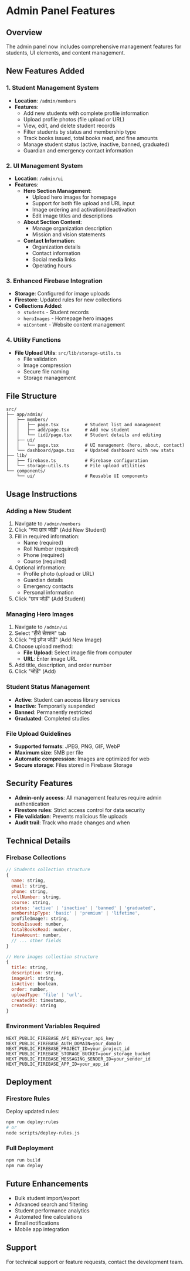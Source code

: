 # Admin Panel Features

## Overview
The admin panel now includes comprehensive management features for students, UI elements, and content management.

## New Features Added

### 1. Student Management System
- **Location**: `/admin/members`
- **Features**:
  - Add new students with complete profile information
  - Upload profile photos (file upload or URL)
  - View, edit, and delete student records
  - Filter students by status and membership type
  - Track books issued, total books read, and fine amounts
  - Manage student status (active, inactive, banned, graduated)
  - Guardian and emergency contact information

### 2. UI Management System
- **Location**: `/admin/ui`
- **Features**:
  - **Hero Section Management**:
    - Upload hero images for homepage
    - Support for both file upload and URL input
    - Image ordering and activation/deactivation
    - Edit image titles and descriptions
  - **About Section Content**:
    - Manage organization description
    - Mission and vision statements
  - **Contact Information**:
    - Organization details
    - Contact information
    - Social media links
    - Operating hours

### 3. Enhanced Firebase Integration
- **Storage**: Configured for image uploads
- **Firestore**: Updated rules for new collections
- **Collections Added**:
  - `students` - Student records
  - `heroImages` - Homepage hero images
  - `uiContent` - Website content management

### 4. Utility Functions
- **File Upload Utils**: `src/lib/storage-utils.ts`
  - File validation
  - Image compression
  - Secure file naming
  - Storage management

## File Structure

```
src/
├── app/admin/
│   ├── members/
│   │   ├── page.tsx          # Student list and management
│   │   ├── add/page.tsx      # Add new student
│   │   └── [id]/page.tsx     # Student details and editing
│   ├── ui/
│   │   └── page.tsx          # UI management (hero, about, contact)
│   └── dashboard/page.tsx    # Updated dashboard with new stats
├── lib/
│   ├── firebase.ts           # Firebase configuration
│   └── storage-utils.ts      # File upload utilities
└── components/
    └── ui/                   # Reusable UI components
```

## Usage Instructions

### Adding a New Student
1. Navigate to `/admin/members`
2. Click "नया छात्र जोड़ें" (Add New Student)
3. Fill in required information:
   - Name (required)
   - Roll Number (required)
   - Phone (required)
   - Course (required)
4. Optional information:
   - Profile photo (upload or URL)
   - Guardian details
   - Emergency contacts
   - Personal information
5. Click "छात्र जोड़ें" (Add Student)

### Managing Hero Images
1. Navigate to `/admin/ui`
2. Select "हीरो सेक्शन" tab
3. Click "नई इमेज जोड़ें" (Add New Image)
4. Choose upload method:
   - **File Upload**: Select image file from computer
   - **URL**: Enter image URL
5. Add title, description, and order number
6. Click "जोड़ें" (Add)

### Student Status Management
- **Active**: Student can access library services
- **Inactive**: Temporarily suspended
- **Banned**: Permanently restricted
- **Graduated**: Completed studies

### File Upload Guidelines
- **Supported formats**: JPEG, PNG, GIF, WebP
- **Maximum size**: 5MB per file
- **Automatic compression**: Images are optimized for web
- **Secure storage**: Files stored in Firebase Storage

## Security Features
- **Admin-only access**: All management features require admin authentication
- **Firestore rules**: Strict access control for data security
- **File validation**: Prevents malicious file uploads
- **Audit trail**: Track who made changes and when

## Technical Details

### Firebase Collections
```javascript
// Students collection structure
{
  name: string,
  email: string,
  phone: string,
  rollNumber: string,
  course: string,
  status: 'active' | 'inactive' | 'banned' | 'graduated',
  membershipType: 'basic' | 'premium' | 'lifetime',
  profileImage?: string,
  booksIssued: number,
  totalBooksRead: number,
  fineAmount: number,
  // ... other fields
}

// Hero images collection structure
{
  title: string,
  description: string,
  imageUrl: string,
  isActive: boolean,
  order: number,
  uploadType: 'file' | 'url',
  createdAt: timestamp,
  createdBy: string
}
```

### Environment Variables Required
```env
NEXT_PUBLIC_FIREBASE_API_KEY=your_api_key
NEXT_PUBLIC_FIREBASE_AUTH_DOMAIN=your_domain
NEXT_PUBLIC_FIREBASE_PROJECT_ID=your_project_id
NEXT_PUBLIC_FIREBASE_STORAGE_BUCKET=your_storage_bucket
NEXT_PUBLIC_FIREBASE_MESSAGING_SENDER_ID=your_sender_id
NEXT_PUBLIC_FIREBASE_APP_ID=your_app_id
```

## Deployment

### Firestore Rules
Deploy updated rules:
```bash
npm run deploy:rules
# or
node scripts/deploy-rules.js
```

### Full Deployment
```bash
npm run build
npm run deploy
```

## Future Enhancements
- Bulk student import/export
- Advanced search and filtering
- Student performance analytics
- Automated fine calculations
- Email notifications
- Mobile app integration

## Support
For technical support or feature requests, contact the development team.